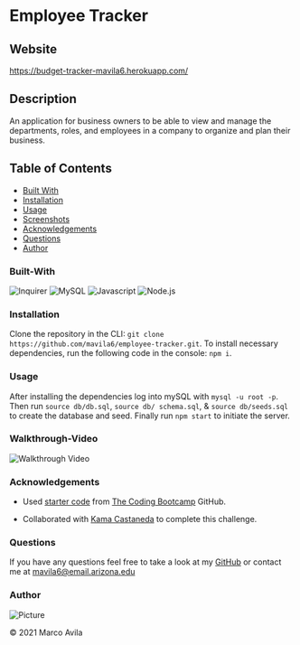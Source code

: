 # Employee Tracker

## Website

https://budget-tracker-mavila6.herokuapp.com/

## Description

An application for business owners to be able to view and manage the departments, roles, and employees in a company to organize and plan their business.

## Table of Contents

- [Built With](#built-with)
- [Installation](#installation)
- [Usage](#usage)
- [Screenshots](#screenshots)
- [Acknowledgements](#acknowledgements)
- [Questions](#questions)
- [Author](#author)

### Built-With

![Inquirer](https://img.shields.io/badge/Inquirer-red.svg)
![MySQL](https://img.shields.io/badge/MySQL-blue.svg)
![Javascript](https://img.shields.io/badge/JavaScript-brightgreen.svg)
![Node.js](https://img.shields.io/badge/Node.js-blueviolet.svg)

### Installation

Clone the repository in the CLI: `git clone https://github.com/mavila6/employee-tracker.git`. To install necessary dependencies, run the following code in the console: `npm i`.

### Usage

After installing the dependencies log into mySQL with `mysql -u root -p`. Then run `source db/db.sql`, `source db/ schema.sql`, & `source db/seeds.sql` to create the database and seed. Finally run `npm start` to initiate the server.

### Walkthrough-Video

![Walkthrough Video](/)

### Acknowledgements

- Used [starter code](https://github.com/coding-boot-camp/symmetrical-bassoon) from [The Coding Bootcamp](https://github.com/coding-boot-camp) GitHub.

- Collaborated with [Kama Castaneda](https://github.com/kamacasta) to complete this challenge.

### Questions

If you have any questions feel free to take a look at my [GitHub](https://github.com/mavila6) or contact me at mavila6@email.arizona.edu

### Author

![Picture](https://github.com/mavila6.png?size=100)

&copy; 2021 Marco Avila